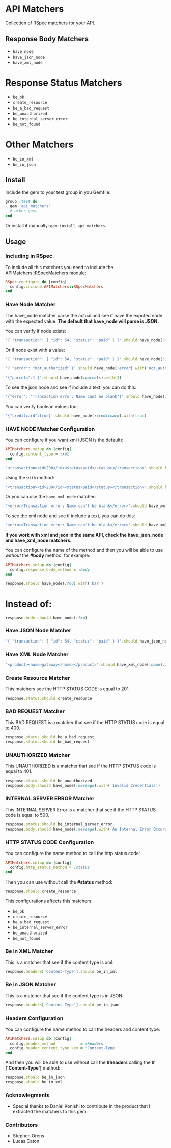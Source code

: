 # API Matchers

Collection of RSpec matchers for your API.

## Response Body Matchers

* `have_node`
* `have_json_node`
* `have_xml_node`

# Response Status Matchers

* `be_ok`
* `create_resource`
* `be_a_bad_request`
* `be_unauthorized`
* `be_internal_server_error`
* `be_not_found`

# Other Matchers

* `be_in_xml`
* `be_in_json`

## Install

Include the gem to your test group in you Gemfile:

```ruby
group :test do
  gem 'api_matchers'
  # other gems
end
```

Or install it manually: `gem install api_matchers`.

## Usage

### Including in RSpec

To include all this matchers you need to include the APIMatchers::RSpecMatchers module:

```ruby
RSpec.configure do |config|
  config.include APIMatchers::RSpecMatchers
end
```

### Have Node Matcher

The have_node matcher parse the actual and see if have the expcted node with the expected value.
**The default that have_node will parse is JSON.**

You can verify if node exists:

```ruby
'{ "transaction": { "id": 54, "status": "paid" } }'.should have_node(:transaction)
```

Or if node exist with a value:

```ruby
'{ "transaction": { "id": 54, "status": "paid" } }'.should have_node(:id).with(54)
```

```ruby
'{ "error": "not_authorized" }'.should have_node(:error).with('not_authorized')
```

```ruby
'{"parcels":1 }'.should have_node(:parcels).with(1)
```

To see the json node and see if include a text, you can do this:

```ruby
'{"error": "Transaction error: Name cant be blank"}'.should have_node(:error).including_text("Transaction error")
```

You can verify boolean values too:

```ruby
'{"creditcard":true}'.should have_node(:creditcard).with(true)
```

### HAVE NODE Matcher Configuration

You can configure if you want xml (JSON is the default):

```ruby
APIMatchers.setup do |config|
  config.content_type = :xml
end
```

```ruby
'<transaction><id>200</id><status>paid</status></transaction>'.should have_node(:status)
```

Using the `with` method:

```ruby
'<transaction><id>200</id><status>paid</status></transaction>'.should have_node(:status).with('paid')
```

Or you can use the `have_xml_node` matcher:

```ruby
"<error>Transaction error: Name can't be blank</error>".should have_xml_node(:error).with("Transaction error: Name can't be blank")
```

To see the xml node and see if include a text, you can do this:

```ruby
"<error>Transaction error: Name can't be blank</error>".should have_xml_node(:error).including_text("Transaction error")
```

**If you work with xml and json in the same API, check the have_json_node and have_xml_node matchers.**

You can configure the name of the method and then you will be able to use *without* the **#body** method, for example:

```ruby
APIMatchers.setup do |config|
  config.response_body_method = :body
end

response.should have_node(:foo).with('bar')
```

# Instead of:

```ruby
response.body.should have_node(:foo)
```

### Have JSON Node Matcher

```ruby
'{ "transaction": { "id": 54, "status": "paid" } }'.should have_json_node(:id).with(54)
```

### Have XML Node Matcher

```ruby
"<product><name>gateway</name></product>".should have_xml_node(:name).with('gateway')
```

### Create Resource Matcher

This matchers see the HTTP STATUS CODE is equal to 201.

```ruby
response.status.should create_resource
```

### BAD REQUEST Matcher

This BAD REQUEST is a matcher that see if the HTTP STATUS code is equal to 400.

```ruby
response.status.should be_a_bad_request
response.status.should be_bad_request
```

### UNAUTHORIZED Matcher

This UNAUTHORIZED is a matcher that see if the HTTP STATUS code is equal to 401.

```ruby
response.status.should be_unauthorized
response.body.should have_node(:message).with('Invalid Credentials')
```

### INTERNAL SERVER ERROR Matcher

This INTERNAL SERVER Error is a matcher that see if the HTTP STATUS code is equal to 500.

```ruby
response.status.should be_internal_server_error
response.body.should have_node(:message).with('An Internal Error Occurs in our precious app. :S')
```

### HTTP STATUS CODE Configuration

You can configure the name method to call the http status code:

```ruby
APIMatchers.setup do |config|
  config.http_status_method = :status
end
```

Then you can use without call the **#status** method:

```ruby
response.should create_resource
```

This configurations affects this matchers:

* `be_ok`
* `create_resource`
* `be_a_bad_request`
* `be_internal_server_error`
* `be_unauthorized`
* `be_not_found`

### Be in XML Matcher

This is a matcher that see if the content type is xml:

```ruby
response.headers['Content-Type'].should be_in_xml
```

### Be in JSON Matcher

This is a matcher that see if the content type is in JSON:

```ruby
response.headers['Content-Type'].should be_in_json
```

### Headers Configuration

You can configure the name method to call the headers and content type:

```ruby
APIMatchers.setup do |config|
  config.header_method           = :headers
  config.header_content_type_key = 'Content-Type'
end
```

And then you will be able to use without call the **#headers** calling the **#['Content-Type']** method:

```ruby
response.should be_in_json
response.should be_in_xml
```

### Acknowlegments

* Special thanks to Daniel Konishi to contribute in the product that I extracted the matchers to this gem.

### Contributors

* Stephen Orens
* Lucas Caton
